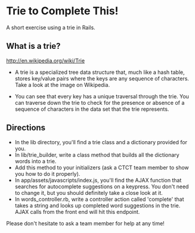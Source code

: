 # Trie to Complete This!

A short exercise using a trie in Rails.

## What is a trie?

http://en.wikipedia.org/wiki/Trie

* A trie is a specialized tree data structure that, much like a hash table, stores key/value pairs where the keys are any sequence of characters. Take a look at the image on Wikipedia.

* You can see that every key has a unique traversal through the trie. You can traverse down the trie to check for the presence or absence of a sequence of characters in the data set that the trie represents.

## Directions

* In the lib directory, you'll find a trie class and a dictionary provided for you.
* In lib/trie_builder, write a class method that builds all the dictionary words into a trie.
* Add this method to your initializers (ask a CTCT team member to show you how to do it properly).
* In app/assets/javascripts/index.js, you'll find the AJAX function that searches for autocomplete suggestions on a keypress. You don't need to change it, but you should definitely take a close look at it.
* In words_controller.rb, write a controller action called 'complete' that takes a string and looks up completed word suggestions in the trie. AJAX calls from the front end will hit this endpoint.

Please don't hesitate to ask a team member for help at any time!
